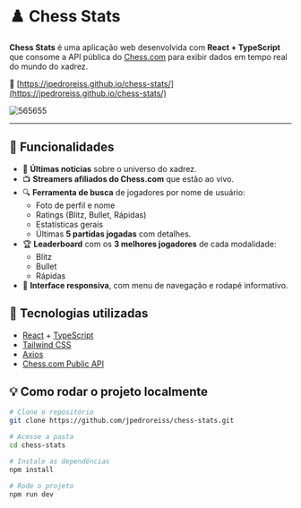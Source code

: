# ♟️ Chess Stats

**Chess Stats** é uma aplicação web desenvolvida com **React + TypeScript** que consome a API pública do [Chess.com](https://www.chess.com/) para exibir dados em tempo real do mundo do xadrez. 


🔗 [https://jpedroreiss.github.io/chess-stats/](https://jpedroreiss.github.io/chess-stats/)

![565655](https://github.com/user-attachments/assets/490ec871-cd59-400e-bf68-ff1e73777486)

---

## 📌 Funcionalidades

- 📰 **Últimas notícias** sobre o universo do xadrez.
- 📺 **Streamers afiliados do Chess.com** que estão ao vivo.
- 🔍 **Ferramenta de busca** de jogadores por nome de usuário:
  - Foto de perfil e nome
  - Ratings (Blitz, Bullet, Rápidas)
  - Estatísticas gerais
  - Últimas **5 partidas jogadas** com detalhes.
- 🏆 **Leaderboard** com os **3 melhores jogadores** de cada modalidade:
  - Blitz
  - Bullet
  - Rápidas
- 📱 **Interface responsiva**, com menu de navegação e rodapé informativo.


## 🚀 Tecnologias utilizadas

- [React](https://reactjs.org/) + [TypeScript](https://www.typescriptlang.org/)
- [Tailwind CSS](https://tailwindcss.com/)
- [Axios](https://axios-http.com/)
- [Chess.com Public API](https://www.chess.com/news/view/published-data-api)
  

## 💡 Como rodar o projeto localmente

```bash
# Clone o repositório
git clone https://github.com/jpedroreiss/chess-stats.git

# Acesse a pasta
cd chess-stats

# Instale as dependências
npm install

# Rode o projeto
npm run dev

```





